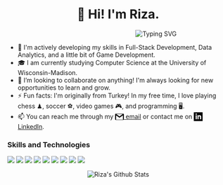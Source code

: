 <!--
**rkaya-io/rkaya-io** is a ✨ _special_ ✨ repository because its `README.md` (this file) appears on your GitHub profile.
-->
<h1 align="center"> 👋 Hi! I'm Riza. </h1>

&nbsp;&nbsp;&nbsp;&nbsp;&nbsp;&nbsp;&nbsp;&nbsp;&nbsp;&nbsp;&nbsp;&nbsp;&nbsp;&nbsp;&nbsp;&nbsp;&nbsp;&nbsp;&nbsp;&nbsp;&nbsp;&nbsp;&nbsp;&nbsp;&nbsp;&nbsp;&nbsp;&nbsp;&nbsp;&nbsp;&nbsp;&nbsp;&nbsp;&nbsp;&nbsp;&nbsp;&nbsp;&nbsp;&nbsp;&nbsp;&nbsp;&nbsp;&nbsp;&nbsp;&nbsp;&nbsp;&nbsp;&nbsp;&nbsp;&nbsp;&nbsp;&nbsp;&nbsp;&nbsp;&nbsp;&nbsp;&nbsp;&nbsp;&nbsp;&nbsp;&nbsp;&nbsp;&nbsp;&nbsp;&nbsp;&nbsp;&nbsp;&nbsp;&nbsp;&nbsp;&nbsp;&nbsp;&nbsp;&nbsp;<img src="https://readme-typing-svg.demolab.com?font=Fira+Code&pause=1000&color=000000&width=435&lines=Turning+coffee+into+code☕" alt="Typing SVG" />


- 🌱 I'm actively developing my skills in Full-Stack Development, Data Analytics, and a little bit of Game Development.
- 🎓 I am currently studying Computer Science at the University of Wisconsin-Madison.
- 👯 I’m looking to collaborate on anything! I'm always looking for new opportunities to learn and grow.
- ⚡ Fun facts: I'm originally from Turkey! In my free time, I love playing chess ♟, soccer ⚽, video games 🎮, and programming 🖥️.
- 📫 You can reach me through my <a href="mailto:kayariza2000@gmail.com"><img align="top" alt="Email" width="20px" src="./assets/email_icon.png" /> email</a> or contact me on <a href="https://www.linkedin.com/in/riza-kaya"><img align="top" alt="LinkedIn" width="20px" src="./assets/linkedin_icon.png" /> LinkedIn</a>.

### Skills and Technologies

![](https://img.shields.io/badge/-Java%20-000000)
![](https://img.shields.io/badge/-Python%20-000000)
![](https://img.shields.io/badge/-C/C++%20-000000)
![](https://img.shields.io/badge/-JavaScript%20-000000)
![](https://img.shields.io/badge/-HTML/CSS%20-000000)
![](https://img.shields.io/badge/-SQL%20-000000)
![](https://img.shields.io/badge/-MySQL%20-000000)
![](https://img.shields.io/badge/-Git%20-000000)
![](https://img.shields.io/badge/-Object_Oriented_Programming%20-000000)

<p align="center">
  <img src="https://github-readme-streak-stats.herokuapp.com/?user=rkaya-io&theme=dark&hide_border=true&card_width=900" alt="Riza's Github Stats"/>
</p>



